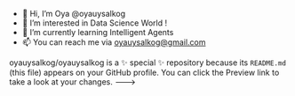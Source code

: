 - 👋 Hi, I’m Oya @oyauysalkog
- 👀 I’m interested in Data Science World !
- 🌱 I’m currently learning Intelligent Agents 
- 📫 You can reach me via oyauysalkog@gmail.com 

oyauysalkog/oyauysalkog is a ✨ special ✨ repository because its `README.md` (this file) appears on your GitHub profile.
You can click the Preview link to take a look at your changes.
--->
